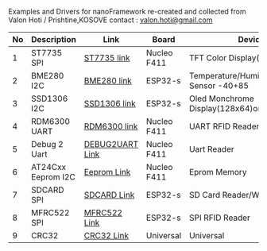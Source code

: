 Examples and Drivers for nanoFramework
re-created and collected from Valon Hoti / Prishtine,KOSOVE 
contact : valon.hoti@gmail.com

No | Description | Link  | Board  | Device | TypeOf
------------ | ------------- | ------------- | ------------- | ------------- | -------------
1 | ST7735 SPI|[ST7735 link](https://github.com/valoni/netmf-interpreter4x/tree/master/nanoFrameworks%20Drivers%20and%20Examples/ST7735)|Nucleo F411|TFT Color Display(160x128)|Driver
2 | BME280 I2C|[BME280 link](https://github.com/valoni/netmf-interpreter4x/tree/master/nanoFrameworks%20Drivers%20and%20Examples/BME280)|ESP32-s|Temperature/Humidity/Preassure Sensor -40+85|Driver
3 | SSD1306 I2C|[SSD1306 link](https://github.com/valoni/netmf-interpreter4x/tree/master/nanoFrameworks%20Drivers%20and%20Examples/SSD1306)|ESP32-s|Oled Monchrome Display(128x64)or(128x32)|Driver
4 | RDM6300 UART|[RDM6300 link](https://github.com/valoni/netmf-interpreter4x/tree/master/nanoFrameworks%20Drivers%20and%20Examples/RDM6300)|Nucleo F411|UART RFID Reader|Driver
5 | Debug 2 Uart|[DEBUG2UART Link](https://github.com/valoni/netmf-interpreter4x/tree/master/nanoFrameworks%20Drivers%20and%20Examples/DEBUG2UART)|Nucleo F411|Uart Reader|Utility
6 | AT24Cxx Eeprom I2C|[Eeprom Link](https://github.com/valoni/netmf-interpreter4x/tree/master/nanoFrameworks%20Drivers%20and%20Examples/AT24Cxx%20Eeprom)|Nucleo F411|Eprom Memory|Driver
7 | SDCARD SPI|[SDCARD Link](https://github.com/valoni/netmf-interpreter4x/tree/master/nanoFrameworks%20Drivers%20and%20Examples/nf.SDCard)|ESP32-s|SD Card Reader/Writer|Driver
8 | MFRC522 SPI|[MFRC522 Link](https://github.com/valoni/netmf-interpreter4x/tree/master/nanoFrameworks%20Drivers%20and%20Examples/nf.MFRC522)|ESP32-s|SPI RFID Reader|Driver
9| CRC32|[CRC32 Link](https://github.com/valoni/netmf-interpreter4x/tree/master/nanoFrameworks%20Drivers%20and%20Examples/CRC32)|Universal|Universal|Utility

